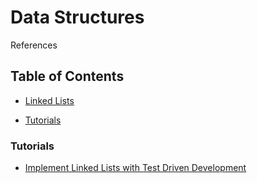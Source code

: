 # Data Structures

References

## Table of Contents

- [Linked Lists](/javascript/data_structures/linked_lists_with_TDD/readme.md)

- [Tutorials](#tutorials)

### Tutorials

- [Implement Linked Lists with Test Driven Development](/javascript/data_structures/linked_lists_with_TDD/readme.md)
